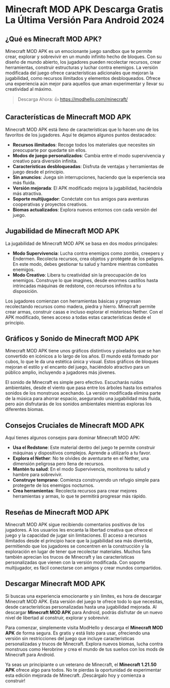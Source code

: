 # Minecraft MOD APK Descarga Gratis La Última Versión Para Android 2024

## ¿Qué es Minecraft MOD APK?

Minecraft MOD APK es un emocionante juego sandbox que te permite crear, explorar y sobrevivir en un mundo infinito hecho de bloques. Con su diseño de mundo abierto, los jugadores pueden recolectar recursos, crear herramientas, construir estructuras y luchar contra enemigos. La versión modificada del juego ofrece características adicionales que mejoran la jugabilidad, como recursos ilimitados y elementos desbloqueados. Ofrece una experiencia aún mejor para aquellos que aman experimentar y llevar su creatividad al máximo.

>Descarga Ahora: 👍 https://modhello.com/minecraft/

## Características de Minecraft MOD APK

Minecraft MOD APK está lleno de características que lo hacen uno de los favoritos de los jugadores. Aquí te dejamos algunos puntos destacados:

- **Recursos ilimitados**: Recoge todos los materiales que necesites sin preocuparte por quedarte sin ellos.
- **Modos de juego personalizados**: Cambia entre el modo supervivencia y creativo para diversión infinita.
- **Características desbloqueadas**: Disfruta de ventajas y herramientas de juego desde el principio.
- **Sin anuncios**: Juega sin interrupciones, haciendo que la experiencia sea más fluida.
- **Versión mejorada**: El APK modificado mejora la jugabilidad, haciéndola más atractiva.
- **Soporte multijugador**: Conéctate con tus amigos para aventuras cooperativas y proyectos creativos.
- **Biomas actualizados**: Explora nuevos entornos con cada versión del juego.

## Jugabilidad de Minecraft MOD APK

La jugabilidad de Minecraft MOD APK se basa en dos modos principales:

- **Modo Supervivencia**: Lucha contra enemigos como zombis, creepers y Endermen. Recolecta recursos, crea objetos y protégete de los peligros. En este modo, debes gestionar tu salud y hambre mientras combates enemigos.
- **Modo Creativo**: Libera tu creatividad sin la preocupación de los enemigos. Construye lo que imagines, desde enormes castillos hasta intrincadas máquinas de redstone, con recursos infinitos a tu disposición.

Los jugadores comienzan con herramientas básicas y progresan recolectando recursos como madera, piedra y hierro. Minecraft permite crear armas, construir casas e incluso explorar el misterioso Nether. Con el APK modificado, tienes acceso a todas estas características desde el principio.

## Gráficos y Sonido de Minecraft MOD APK

Minecraft MOD APK tiene unos gráficos distintivos y pixelados que se han convertido en icónicos a lo largo de los años. El mundo está formado por cubos, lo que le da una estética única y visual. Estos gráficos de bloques mejoran el estilo y el encanto del juego, haciéndolo atractivo para un público amplio, incluyendo a jugadores más jóvenes.

El sonido de Minecraft es simple pero efectivo. Escucharás ruidos ambientales, desde el viento que pasa entre los árboles hasta los extraños sonidos de los monstruos acechando. La versión modificada elimina parte de la música para ahorrar espacio, asegurando una jugabilidad más fluida, pero aún disfrutarás de los sonidos ambientales mientras exploras los diferentes biomas.

## Consejos Cruciales de Minecraft MOD APK

Aquí tienes algunos consejos para dominar Minecraft MOD APK:

- **Usa el Redstone**: Este material dentro del juego te permite construir máquinas y dispositivos complejos. Aprende a utilizarlo a tu favor.
- **Explora el Nether**: No te olvides de aventurarte en el Nether, una dimensión peligrosa pero llena de recursos.
- **Mantén tu salud**: En el modo Supervivencia, monitorea tu salud y hambre para sobrevivir.
- **Construye temprano**: Comienza construyendo un refugio simple para protegerte de los enemigos nocturnos.
- **Crea herramientas**: Recolecta recursos para crear mejores herramientas y armas, lo que te permitirá progresar más rápido.

## Reseñas de Minecraft MOD APK

Minecraft MOD APK sigue recibiendo comentarios positivos de los jugadores. A los usuarios les encanta la libertad creativa que ofrece el juego y la capacidad de jugar sin limitaciones. El acceso a recursos ilimitados desde el principio hace que la jugabilidad sea más divertida, permitiendo que los jugadores se concentren en la construcción y la exploración en lugar de tener que recolectar materiales. Muchos fans también aprecian los trucos de Minecraft y las características personalizadas que vienen con la versión modificada. Con soporte multijugador, es fácil conectarse con amigos y crear mundos compartidos.

## Descargar Minecraft MOD APK

Si buscas una experiencia emocionante y sin límites, es hora de descargar Minecraft MOD APK. Esta versión del juego te ofrece todo lo que necesitas, desde características personalizadas hasta una jugabilidad mejorada. Al descargar **Minecraft MOD APK** para Android, podrás disfrutar de un nuevo nivel de libertad al construir, explorar y sobrevivir.

Para comenzar, simplemente visita ModHello y descarga el **Minecraft MOD APK** de forma segura. Es gratis y está listo para usar, ofreciendo una versión sin restricciones del juego que incluye características personalizadas y trucos de Minecraft. Explora nuevos biomas, lucha contra monstruos como Herobrine y crea el mundo de tus sueños con los mods de Minecraft para Android.

Ya seas un principiante o un veterano de Minecraft, el **Minecraft 1.21.50 APK** ofrece algo para todos. No te pierdas la oportunidad de experimentar esta edición mejorada de Minecraft. ¡Descárgalo hoy y comienza a construir!
